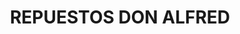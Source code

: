 ---
title: "REPUESTOS DON ALFRED"
url: /la-concordia/repuestos-don-alfred-bypass-la-concordia/
shop: Autowerkstatt
---